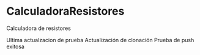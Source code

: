 # CalculadoraResistores
Calculadora de resistores

Ultima actualzacion de prueba
Actualización de clonación
Prueba de push exitosa